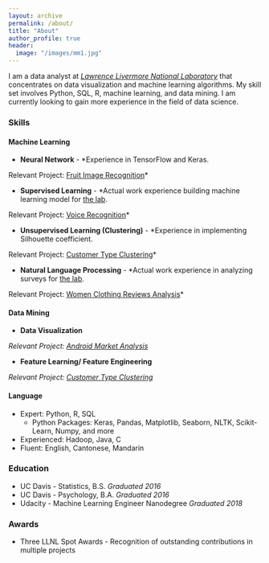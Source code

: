```yaml
---
layout: archive
permalink: /about/
title: "About"
author_profile: true
header:
  image: "/images/mm1.jpg"
---
```


I am a data analyst at *[Lawrence Livermore National Laboratory](https://en.wikipedia.org/wiki/Lawrence_Livermore_National_Laboratory)* that concentrates on data visualization and machine learning algorithms. My skill set involves Python, SQL, R, machine learning, and data mining. I am currently looking to gain more experience in the field of data science.

### Skills

#### Machine Learning

 * **Neural Network** - *Experience in TensorFlow and Keras.

 Relevant Project: [Fruit Image Recognition](/fruit_image_recognition/)*

 * **Supervised Learning** - *Actual work experience building machine learning model for [the lab](https://en.wikipedia.org/wiki/Lawrence_Livermore_National_Laboratory).

 Relevant Project: [Voice Recognition](/Voice_recognition/)*

 * **Unsupervised Learning (Clustering)** - *Experience in implementing Silhouette coefficient.

 Relevant Project: [Customer Type Clustering](/Customer_Type_Clustering/)*

 * **Natural Language Processing** - *Actual work experience in analyzing surveys for [the lab](https://en.wikipedia.org/wiki/Lawrence_Livermore_National_Laboratory).

 Relevant Project: [Women Clothing Reviews Analysis](/Women_Clothing_Reviews/)*

#### Data Mining
 * **Data Visualization**

 *Relevant Project: [Android Market Analysis](/Android_Market_Analysis/)*

 * **Feature Learning/ Feature Engineering**

 *Relevant Project: [Customer Type Clustering](/Customer_Type_Clustering/)*

#### Language
  * Expert: Python, R, SQL
    + Python Packages: Keras, Pandas, Matplotlib, Seaborn, NLTK, Scikit-Learn, Numpy, and more
  * Experienced: Hadoop, Java, C
  * Fluent: English, Cantonese, Mandarin

### Education
  * UC Davis - Statistics, B.S.     *Graduated 2016*
  * UC Davis - Psychology, B.A.     *Graduated 2016*
  * Udacity - Machine Learning Engineer Nanodegree     *Graduated 2018*

### Awards
  * Three LLNL Spot Awards - Recognition of outstanding contributions in multiple projects
